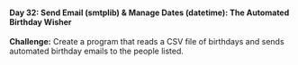 #### Day 32: Send Email (smtplib) & Manage Dates (datetime): The Automated Birthday Wisher
**Challenge:** Create a program that reads a CSV file of birthdays and sends automated birthday emails to the people listed.



